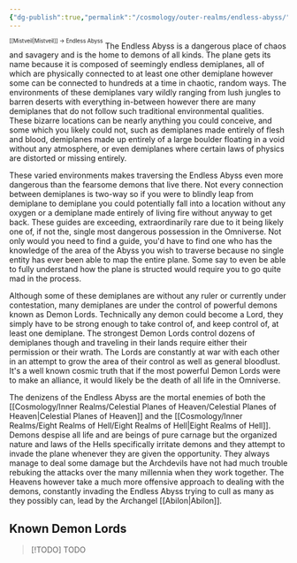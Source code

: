 ```yaml
---
{"dg-publish":true,"permalink":"/cosmology/outer-realms/endless-abyss/"}
---
```


<sup><sup>[[Mistveil\|Mistveil]] → Endless Abyss</sup></sup> 
The Endless Abyss is a dangerous place of chaos and savagery and is the home to demons of all kinds. The plane gets its name because it is composed of seemingly endless demiplanes, all of which are physically connected to at least one other demiplane however some can be connected to hundreds at a time in chaotic, random ways. The environments of these demiplanes vary wildly ranging from lush jungles to barren deserts with everything in-between however there are many demiplanes that do not follow such traditional environmental qualities. These bizarre locations can be nearly anything you could conceive, and some which you likely could not, such as demiplanes made entirely of flesh and blood, demiplanes made up entirely of a large boulder floating in a void without any atmosphere, or even demiplanes where certain laws of physics are distorted or missing entirely.

These varied environments makes traversing the Endless Abyss even more dangerous than the fearsome demons that live there. Not every connection between demiplanes is two-way so if you were to blindly leap from demiplane to demiplane you could potentially fall into a location without any oxygen or a demiplane made entirely of living fire without anyway to get back. These guides are exceeding, extraordinarily rare due to it being likely one of, if not the, single most dangerous possession in the Omniverse. Not only would you need to find a guide, you'd have to find one who has the knowledge of the area of the Abyss you wish to traverse because no single entity has ever been able to map the entire plane. Some say to even be able to fully understand how the plane is structed would require you to go quite mad in the process.

Although some of these demiplanes are without any ruler or currently under contestation, many demiplanes are under the control of powerful demons known as Demon Lords. Technically any demon could become a Lord, they simply have to be strong enough to take control of, and keep control of, at least one demiplane. The strongest Demon Lords control dozens of demiplanes though and traveling in their lands require either their permission or their wrath. The Lords are constantly at war with each other in an attempt to grow the area of their control as well as general bloodlust. It's a well known cosmic truth that if the most powerful Demon Lords were to make an alliance, it would likely be the death of all life in the Omniverse.

The denizens of the Endless Abyss are the mortal enemies of both the [[Cosmology/Inner Realms/Celestial Planes of Heaven/Celestial Planes of Heaven\|Celestial Planes of Heaven]] and the [[Cosmology/Inner Realms/Eight Realms of Hell/Eight Realms of Hell\|Eight Realms of Hell]]. Demons despise all life and are beings of pure carnage but the organized nature and laws of the Hells specifically irritate demons and they attempt to invade the plane whenever they are given the opportunity. They always manage to deal some damage but the Archdevils have not had much trouble rebuking the attacks over the many millennia when they work together. The Heavens however take a much more offensive approach to dealing with the demons, constantly invading the Endless Abyss trying to cull as many as they possibly can, lead by the Archangel [[Abilon\|Abilon]].

## Known Demon Lords

> [!TODO] TODO
